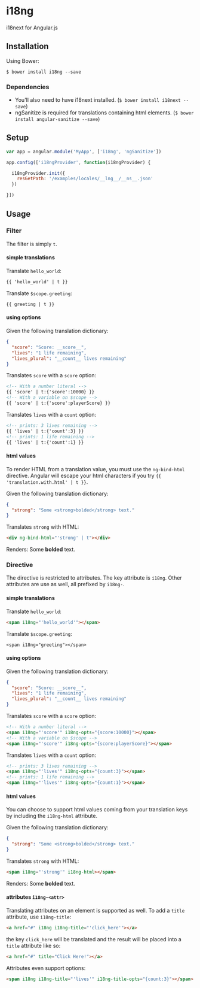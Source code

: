 i18ng
=====

i18next for Angular.js

## Installation

Using Bower:

```
$ bower install i18ng --save
```

### Dependencies

* You'll also need to have i18next installed. (`$ bower install i18next --save`)
* ngSanitize is required for translations containing html elements. (`$ bower install angular-sanitize --save`)


## Setup

```javascript
var app = angular.module('MyApp', ['i18ng', 'ngSanitize'])

app.config(['i18ngProvider', function(i18ngProvider) {

  i18ngProvider.init({
    resGetPath: '/examples/locales/__lng__/__ns__.json'
  })

}])
```

## Usage

### Filter

The filter is simply `t`.

#### simple translations

Translate `hello_world`:
```html
{{ 'hello_world' | t }}
```

Translate `$scope.greeting`:
```
{{ greeting | t }}
```

#### using options

Given the following translation dictionary:
```json
{
  "score": "Score: __score__",
  "lives": "1 life remaining",
  "lives_plural": "__count__ lives remaining"
}
```

Translates `score` with a `score` option:
```html
<!-- With a number literal -->
{{ 'score' | t:{'score':10000} }}
<!-- With a variable on $scope -->
{{ 'score' | t:{'score':playerScore} }}
```

Translates `lives` with a `count` option:
```html
<!-- prints: 3 lives remaining -->
{{ 'lives' | t:{'count':3} }}
<!-- prints: 1 life remaining -->
{{ 'lives' | t:{'count':1} }}
```


#### html values

To render HTML from a translation value, you must use the `ng-bind-html` directive. Angular will escape your html characters if you try `{{ 'translation.with.html' | t }}`.

Given the following translation dictionary:

```json
{
  "strong": "Some <strong>bolded</strong> text."
}
```

Translates `strong` with HTML:
```html
<div ng-bind-html="'strong' | t"></div>
```

Renders: Some <strong>bolded</strong> text.


### Directive

The directive is restricted to attributes. The key attribute is `i18ng`. Other
attributes are use as well, all prefixed by `i18ng-`.

#### simple translations

Translate `hello_world`:
```html
<span i18ng="'hello_world'"></span>
```

Translate `$scope.greeting`:
```
<span i18ng="greeting"></span>
```

#### using options

Given the following translation dictionary:
```json
{
  "score": "Score: __score__",
  "lives": "1 life remaining",
  "lives_plural": "__count__ lives remaining"
}
```

Translates `score` with a `score` option:
```html
<!-- With a number literal -->
<span i18ng="'score'" i18ng-opts="{score:10000}"></span>
<!-- With a variable on $scope -->
<span i18ng="'score'" i18ng-opts="{score:playerScore}"></span>
```

Translates `lives` with a `count` option:
```html
<!-- prints: 3 lives remaining -->
<span i18ng="'lives'" i18ng-opts="{count:3}"></span>
<!-- prints: 1 life remaining -->
<span i18ng="'lives'" i18ng-opts="{count:1}"></span>
```


#### html values

You can choose to support html values coming from your translation keys by including the `i18ng-html` attribute.

Given the following translation dictionary:

```json
{
  "strong": "Some <strong>bolded</strong> text."
}
```

Translates `strong` with HTML:
```html
<span i18ng="'strong'" i18ng-html></span>
```

Renders: Some <strong>bolded</strong> text.

#### attributes `i18ng-<attr>`

Translating attributes on an element is supported as well. To add a `title`
attribute, use `i18ng-title`:

```html
<a href="#" i18ng i18ng-title="'click_here'"></a>
```

the key `click_here` will be translated and the result will be placed into a
`title` attribute like so:

```html
<a href="#" title="Click Here!"></a>
```

Attributes even support options:

```html
<span i18ng i18ng-title="'lives'" i18ng-title-opts="{count:3}"></span>
```
